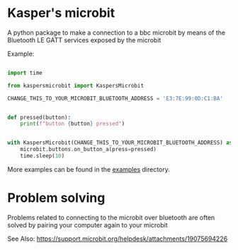 # Kasper's microbit

A python package to make a connection to a bbc microbit by means of the Bluetooth LE GATT services exposed by the microbit

Example:
```python

import time

from kaspersmicrobit import KaspersMicrobit

CHANGE_THIS_TO_YOUR_MICROBIT_BLUETOOTH_ADDRESS = 'E3:7E:99:0D:C1:BA'


def pressed(button):
    print(f"button {button} pressed")


with KaspersMicrobit(CHANGE_THIS_TO_YOUR_MICROBIT_BLUETOOTH_ADDRESS) as microbit:
    microbit.buttons.on_button_a(press=pressed)
    time.sleep(10)

```

More examples can be found in the [examples](https://github.com/janickr/kaspersmicrobit/tree/main/examples) directory.

# Problem solving
Problems related to connecting to the microbit over bluetooth are often solved by pairing your computer again to your 
microbit

See Also: https://support.microbit.org/helpdesk/attachments/19075694226